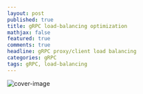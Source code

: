 ```yaml
---
layout: post
published: true
title: gRPC load-balancing optimization
mathjax: false
featured: true
comments: true
headline: gRPC proxy/client load balancing
categories: gRPC
tags: gRPC, load-balancing
---
```


![cover-image](/images/taking-notes.jpg)

